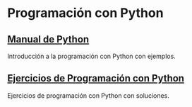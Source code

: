 # Programación con Python
## [**Manual de Python**](manual/index.md)
Introducción a la programación con Python con ejemplos. 
## [**Ejercicios de Programación con Python**](ejercicios/index.md)
Ejercicios de programación con Python con soluciones. 


[//]: # (## [**Exámenes de Programación con Python**]&#40;/docencia/python/examenes/&#41;)

[//]: # (Exámenes de Programación con Python de los últimos cursos con soluciones. )

[//]: # (## [**Trabajos de Programación con Python**]&#40;/docencia/python/trabajos/&#41;)

[//]: # (Trabajos de Programación con Python de los últimos cursos con soluciones. )

[//]: # (## [**Retos de Programación con Python**]&#40;/docencia/python/retos/&#41;)

[//]: # (Retos de programación con Python con soluciones )

[//]: # (## [**Herramientas de programación**]&#40;/docencia/python/herramientas/&#41;)

[//]: # (Algunas herramientas que te harán las vida más fácil. )
